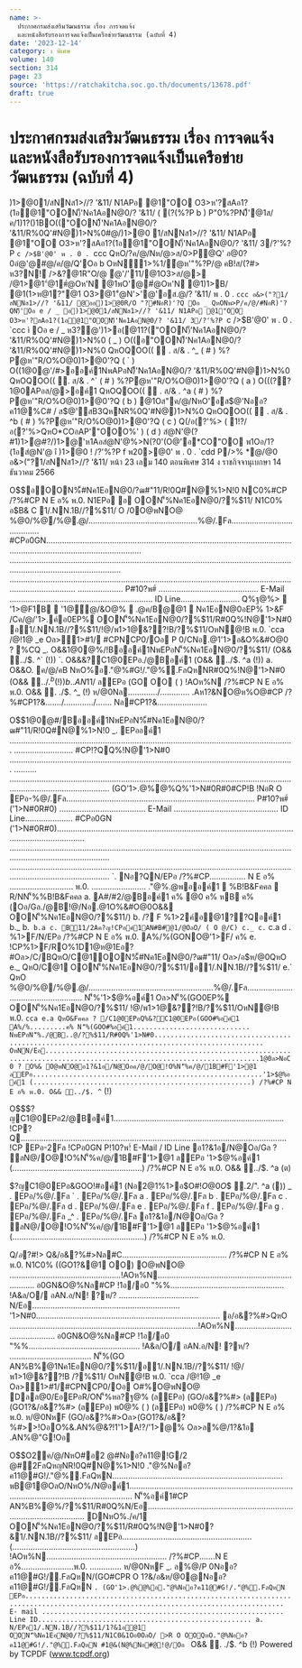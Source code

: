 ```yaml
---
name: >-
  ประกาศกรมส่งเสริมวัฒนธรรม เรื่อง การจดแจ้ง
  และหนังสือรับรองการจดแจ้งเป็นเครือข่ายวัฒนธรรม (ฉบับที่ 4)
date: '2023-12-14'
category: ง พิเศษ
volume: 140
section: 314
page: 23
source: 'https://ratchakitcha.soc.go.th/documents/13678.pdf'
draft: true
---
```


# ประกาศกรมส่งเสริมวัฒนธรรม เรื่อง การจดแจ้ง และหนังสือรับรองการจดแจ้งเป็นเครือข่ายวัฒนธรรม (ฉบับที่ 4)

)1>@01/สNNส1>//? '&11/ N1APอ @1"OO O3>ห'?สAอ1?(1อ@1"OON)็'Nค1AอN@0/? '&11/ ( (?(%?P b ) P"0%?PN)็'@1ส/ค/1)1?()1BO(("OON)็'Nค1AอN@0/? '&11/R%0Q'#N@)1>N%0#@/)1>@0 1/สNNส1>//? '&11/ N1APอ @1"OO O3>ห'?สAอ1?(1อ@1"OON)็'Nค1AอN@0/? '&11/ 3/?'%?P `c />$B'@0' พ . 0 . `ccc QหO/?ค/@/Nห/@>ส/0>P@Q' อ@0?0อํ@'@#@/ค/@/Q'Oอ b OหN1>%1/ํ@ห'"%?P/@ คB!ส/(?#> ห3?N!์ />&?@1R"O/@ ํ@'/'11/@1O3>ส/@> /@1>@1"ํ@1#ํ@Oห'N @1พO'@#ํ@Oห'N @1)1>B/ @1(1>ห@1?"@1 O3>@1"ํ@N'>'@'อส.@/? '&11/ พ . 0 . `ccc อ&>("?1/สNNส1>//? '&11/ @ออ)1>@0R/O "?#NอR)'?Q Oอ _ QหONพ>P/ค/@/#NอR)'?QN)็'Oอ e / _ อ)1>@01/สNNส1>//? '&11/ N1APอ @1"OO O3>ห'?สAอ1?(1อ@1"OON)็'Nค1AอN@0/? '&11/ 3/?'%?P `c />$B'@0' พ . 0 . `ccc ì Oอ e / _ ห3?@')1>อ(@11?("OON)็'Nค1AอN@0/? '&11/R%0Q'#N@)1>N%0 ( _ ) O((อ"OON)็'Nค1AอN@0/? '&11/R%0Q'#N@)1>N%0 QหOQOO((  . ส/& . ^_ ( # ) %?Pํ@ห'"R/O%O@0)1>@0'?Q ( ` ) O((1@0@'/#>ออค์1NพAPอN)็'Nค1AอN@0/? '&11/R%0Q'#N@)1>N%0 QหOQOO((  . ส/& . ^` ( # ) %?Pํ@ห'"R/O%O@0)1>@0'?Q ( a ) O(((??1@0APอส/@>อค์1 QหOQOO((  . ส/& . ^a ( # ) %?Pํ@ห'"R/O%O@0)1>@0'?Q ( b ) @1Oส"ค/@/NหO'อส$@'Nออ?ค11@%C# / ส$@'สB3QหNR%0Q'#N@)1>N%0 QหOQOO((  . ส/& . ^b ( # ) %?Pํ@ห'"R/O%O@0)1>@0'?Q ( c ) Q(/อ(?'%> ( 1!?/อ(?'%>QหO*COอAP'"OOO%' ) ( d ) สํ@N'@(?#1)1>ํ@#?/)1>@'ห1Aอสํ@N'@%>N(?0'(O@'อ*CO"OO พ1Oอ/1?(1อสํ@N'@ î )1>@0 ! /?'%?P f พ20>@0' พ . 0 . `cdd P/>% *@/@0 อ&>("?1/สNNส1>//? '&11/ หน้า 23 เลม 140 ตอนพิเศษ 314 ง ราชกิจจานุเบกษา 14 ธันวาคม 2566

O$$อOON%็#Nค1EอN@0/?ฒ#"11/R!0Q#N@%1>N!0 NC0%#CP /?%#CP N E อ% พ.0. N1EPอ อ OON'็%Nค1EอN@0/?%$11/ N1C0% อ$B& C 1/.NN.1B//?%$11/ O /0O@พNO@ %@0/%@/%@.@/................................................%@/.Fล........................................ #CPอ0GN...................................................................................................................................................................... ............................................................................................................................................................................. ......................................................................................................................................................... .................... P#10?พ#์ ............................................ E-Mail ............................................................... ID Line.......................... Q%ฐ@%>  '1>$@%อค์1  (GOR O 1?&/อ&ห/@0@อค์1 '1>N.#ออค์1Nค1EอN@0 (NลEอR O NพC0 1 '1>N.#)  .@ค1?ฐ  .@คNอ%  .@คF/%  .@ค$F1B  '1@์@/&O@%  .@ค/B@@1  Nค1EอN@0อEP% 1>&F /Cค/@/'1>.ค์อ0EP% OON'็%Nค1EอN@0/?%$11/R#0Q%!N@'1>N#0 อ1/.NN.1B//?%$11/!@/พ1>1@&??!B/?%$11/OหN@!B พ.0. `cca /@!1@ _e Oล>1>#1/ #CPNCP0/Oอ P 0/CNอ.@1'1>อ&O%&#O@0 ? %CQ _. O&&1@0@%/!Bออค์1NพEPอN'็%Nค1EอN@0/?%$11/ (O&& ../$. ^` (!)) `. O&&&?C1@0EPอ./@Bอค์1 (O&& ../$. ^a (!)) a. O&&O. ค/@/คB NหO%อ."@%#G!/."@%.FลQหNR#0Q%!N@'1>N#0 (O&& ../$. ^b (!)) b. .AN%@&?!1'1>A!?/'1>@% ห1Eอ.AN%@#>N&C0%&O@% ห1Eอ.AN%@ห%?.EอN B %#@ อ(GO OO พ1Oอ/1?&1อ.AN%@ O@พNO@อ1?&1อ/N@Oอค/@/O@!O% Oล>Nอ.@1'1>อ&O%&#O@0#F&?&N'็%ค/@/1B #F'1>@1 Oล>อ1?&1อ/N@O@พNO@N'็%(GO/CอA%@ AN%B%@1 OON'็%Nค1EอN@0#@/?%$11/ ลEPอ (GO OO ( ) !AOห%N /?%#CP N E อ% พ.0. O&& . ./$. ^_ (!) ห/@0Nล............./............. .Aห1?&NO@ห%O@#CP /?%#CP1?&......./............./....... Nล#CP1?&......................

O$$1@0@#/Bออค์1NพEPอN%็#Nค1EอN@0/?ฒ#"11/R!0Q#N@%1>N!0 _. EPออค์1 ............................................................................................................................. .......................... #CP!?QQ%!N@'1>N#0 ............................................................................................................................. .......... ........................................................................................................................................................................ (GO'1>.@%@%Q%'1>N#0R#0#CP!B !NอR O EPอ-%@/.Fล................................................................................... P#10?พ#์ ('1>N#0R#0) ...................................... E-Mail .............................................. ID Line..................... #CPอ0GN ('1>N#0R#0)......................................................................................................................................... ........................................................................................................................................................................ ........................................................................................................................................................................ `. Nอ?QN/EPอ /?%#CP................ N E อ% ............................ พ.0. ........................ ."@%.@พออค์1  %B!B&Fคคล  R/NN'็%%B!B&Fคคล a. A#/#2/@Bอค์1 ค% @0 ค% หB ค% (Oอ/Gล./@B!@/Nอ.@1O%&#O@0O&& OON'็%Nค1EอN@0/?%$11/) b. /? F %1>2ค์อ@1??Qอค์1 b._ b.` b.a c. B11/2Aค?ญ!CPอค์1AN#B#@1/@OลO/ ( O @/C) c._ c.` c.a d . %1>F/N/EPอ /?%#CP N E อ% พ.0. A%/%(GONO@'1>F/ ค% e. !CP%1>F/RO%1D1@ห@1Eอ?#Oล>/C/BQหO/C@1OON%็#Nค1EอN@0/?ฒ#"11/ Oล>/อ$ห/@0QหO e._ QหO/C@1 OON'็%Nค1EอN@0/?%$11/อ1/.NN.1B//?%$11/ e.` QหO %@0/%@/%@.@/.......................................................%@/.Fล.................................................... N'็%'1>$@%อค์1 Oล>N'็%(GO0EP% OON'็%Nค1EอN@0/?%$11/ !@/พ1>1@&??!B/?%$11/OหN@!B พ.0. `cca e.a QหO&Fคคล ? /C1@0EPอQ%&?C1@0EPอ(GOO#%อค์1 A%/%.........ค% N'็%(GOO#%อค์1............................. NพEPอN'็%./@B..@/?%$11/R#0Q%'1>N#0................................................................................................. OหNN/Eอ...........................................................................................................................1@0ล>NอC0 ? O%& O@พNO@อ1?&1อ/N@Oอค/@/O@!O%N'็%ค/@/1B#F'1>@1 ลEPอ.........................................................'1>$@%อค์1 (......................................................) /?%#CP N E อ% พ.0. O&& ../$. ^` (!)

O$$$?ญC1@0EPอ2/@Bอค์1........................................................................... !CP?Q..................................................................................................................... !CP EPอ-2Fล !CPอ0GN P!10?พ!์ E-Mail / ID Line อ1?&1อ/N@Oอ/Gล ? ลN@/O@!O%N'็%ค/@/1B#F'1>@1 ลEPอ '1>$@%อค์1 (.........................................................) /?%#CP N E อ% พ.0. O&& ../$. ^a (ต)

$?ญC1@0EPอ&GOO!#อค์1 (Nอ2@1%1>อ$O#$!O@0 O$$ .2/". ^a ()) _ . EPอ/%@/.Fล ` . EPอ/%@/.Fล a . EPอ/%@/.Fล b . EPอ/%@/.Fล c . EPอ/%@/.Fล d . EPอ/%@/.Fล e . EPอ/%@/.Fล f . EPอ/%@/.Fล g . EPอ/%@/.Fล _^ . EPอ/%@/.Fล อ1?&1อ/N@Oอ/Gล ? ลN@/O@!O%N'็%ค/@/1B#F'1>@1 ลEPอ '1>$@%อค์1 (..........................................................) /?%#CP N E อ% พ.0.

Q$/อ$?#!> Q&/อ&?%#>Nล#C.............................................. /?%#CP N E อ% พ.0. N1C0% ((GO1?&@1 OO) O@พNO@ .................................................!AOห%N...................................................................... อ0GN&O@%Nล#CP !1อ/อ0 "%%.................................................. !A&ล/O/ อAN.อ/N! ?ห/? ................................... N/Eอ................................................................. '1>N#0................................................................................. อ/อ&?%#>QหO ...................................................................................!AOห%N............................................. อ0GN&O@%Nล#CP !1อ/อ0 "%%................................................. !A&ล/O/ อAN.อ/N! ?ห/? .................................... N'็%(GO AN%B%@1Nค1EอN@0/?%$11/อ1/.NN.1B//?%$11/ !@/พ1>1@&??!B /?%$11/ OหN@!B พ.0. `cca /@!1@ _e Oล>1>#1/#CPNCP0/Oอ O#%O@พNO@ Dลล@0/EอEPอR/ON'็%หล?ฐ@% (ลEPอ) (GO/อ&?%#> (ลEPอ) (GO1?&/อ&?%#> (ลEPอ) พ0@% ( ) (ลEPอ) พ0@% ( ) /?%#CP N E อ% พ.0. ห/@0NหF (GO/อ&?%#>Oล>(GO1?&/อ&?%#>>!OอO%&.AN%@&?!1'1>A!?/'1>@% Oล>ล%@/1?&1อ .AN%@"G!Oอ

O$$O2ค/@/NหO#อ2 @#Nออ?ค11@!G/2 @#2FลQหญNR!0Q#N@%1>N!0 ."@%Nออ?ค11@#G!/."@%.FลQหN........................................................................... พB@1@OลO/NหO%/N@อค์1.............................................................................................................................. N'็%อค์1#CP AN%B%@%/?%$11/R#0Q%N/Eอ................................................................................................. DNหO%./ค/1 OON'็%Nค1EอN@0/?%$11/R#0Q%!N@'1>N#0?&1/.NN.1B//?%$11/ ลEPอ......................................................... (......................................................) !AOห%N..................................................... /?%#CP.......N E อ%.......................พ.0. .............. ห/@0NหF _. ล%@/P 0Nออ?ค11@#G!/.FลQหN/(GO#CPR O 1?&/อ&ห/@0@Nออ?ค11@#G!/.FลQหN `. (GO'1>.@%@%อ."@%Nออ?ค11@#G!/."@%.FลQหN EPอ...................................................................................................................................... E- mail ............................................................ Line ID..................................................... a. N/EPอ1/.NN.1B//?%$11/1?&1อ@1 OON'็%Nค1EอN@0/?%$11/N1C0&1Oอ0OลO/ >R O OOQหO."@%Nออ?ค11@#G!/."@%.FลQหN #1@&(N@%Nอ#@!@/Oอ ` O&& . ./$. ^b (!) Powered by TCPDF (www.tcpdf.org)
